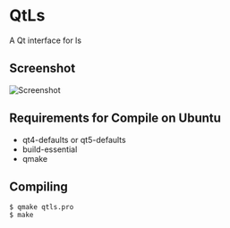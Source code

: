 # QtLs
A Qt interface for ls

## Screenshot
![Screenshot](http://i.imgur.com/CbTpX3C.png)

## Requirements for Compile on Ubuntu
 - qt4-defaults or qt5-defaults
 - build-essential
 - qmake

## Compiling
```
$ qmake qtls.pro
$ make
```